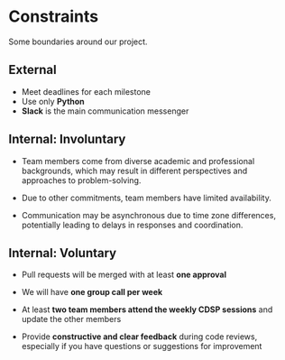 # Constraints

Some boundaries around our project.

## External

- Meet deadlines for each milestone  
- Use only **Python**  
- **Slack** is the main communication messenger  

## Internal: Involuntary

- Team members come from diverse academic and professional backgrounds, which may
  result in different perspectives and approaches to problem-solving.  

- Due to other commitments, team members have limited availability.  

- Communication may be asynchronous due to time zone differences, potentially
  leading to delays in responses and coordination.  

## Internal: Voluntary

- Pull requests will be merged with at least **one approval**  

- We will have **one group call per week**  

- At least **two team members attend the weekly CDSP sessions** and update the
  other members  

- Provide **constructive and clear feedback** during code reviews, especially if
  you have questions or suggestions for improvement  
